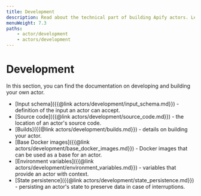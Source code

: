 ```yaml
---
title: Development
description: Read about the technical part of building Apify actors. Learn to define actor inputs, build new versions, persist actor state and choose base Docker images.
menuWeight: 7.3
paths:
    - actor/development
    - actors/development
---
```


# Development

In this section, you can find the documentation on developing and building your own actor.

* [Input schema]({{@link actors/development/input_schema.md}}) - definition of the input an actor can accept.
* [Source code]({{@link actors/development/source_code.md}}) - the location of an actor's source code.
* [Builds]({{@link actors/development/builds.md}}) - details on building your actor.
* [Base Docker images]({{@link actors/development/base_docker_images.md}}) - Docker images that can be used as a base for an actor.
* [Environment variables]({{@link actors/development/environment_variables.md}}) - variables that provide an actor with context.
* [State persistence]({{@link actors/development/state_persistence.md}}) - persisting an actor's state to preserve data in case of interruptions.
